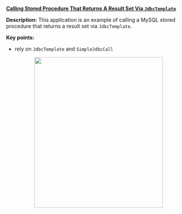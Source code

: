 **[Calling Stored Procedure That Returns A Result Set Via `JdbcTemplate`](https://github.com/AnghelLeonard/Hibernate-SpringBoot/tree/master/HibernateSpringBootCallStoredProcedureJdbcTemplate)**
 
**Description:** This application is an example of calling a MySQL stored procedure that returns a result set via `JdbcTemplate`.
 
**Key points:**
- rely on `JdbcTemplate` and `SimpleJdbcCall`
     
<a href="https://leanpub.com/java-persistence-performance-illustrated-guide"><p align="center"><img src="https://github.com/AnghelLeonard/Hibernate-SpringBoot/blob/master/Java%20Persistence%20Performance%20Illustrated%20Guide.jpg" height="410" width="350"/></p></a>
